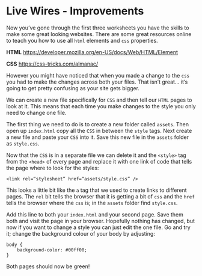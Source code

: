 # Live Wires - Improvements

Now you’ve gone through the first three worksheets you have the skills to make some great looking websites. There are some great resources online to teach you how to use all `html` elements and `css` properties.

**HTML**
https://developer.mozilla.org/en-US/docs/Web/HTML/Element

**CSS**
https://css-tricks.com/almanac/

However you might have noticed that when you made a change to the `css` you had to make the changes across both your files. That isn’t great… it’s going to get pretty confusing as your site gets bigger.

We can create a new file specifically for `CSS` and then tell our `HTML` pages to look at it. This means that each time you make changes to the style you only need to change one file.

The first thing we need to do is to create a new folder called `assets`. Then open up `index.html` copy all the `CSS` in between the `style` tags. Next create a new file and paste your `CSS` into it. Save this new file in the `assets` folder as `style.css`.

Now that the `CSS` is in a separate file we can delete it and the `<style>` tag from the `<head>` of every page and replace it with one link of code that tells the page where to look for the styles:

```
<link rel=“stylesheet” href=“assets/style.css” />
```

This looks a little bit like the `a` tag that we used to create links to different pages. The `rel` bit tells the browser that it is getting a bit of `css` and the `href` tells the browser where the `css` is; in the `assets` folder find `style.css`.

Add this line to both your `index.html` and your second page. Save them both and visit the page in your browser. Hopefully nothing has changed, but now if you want to change a style you can just edit the one file. Go and try it; change the background colour of your body by adjusting:

```
body {
	background-color: #00ff00;
}
```

Both pages should now be green!
